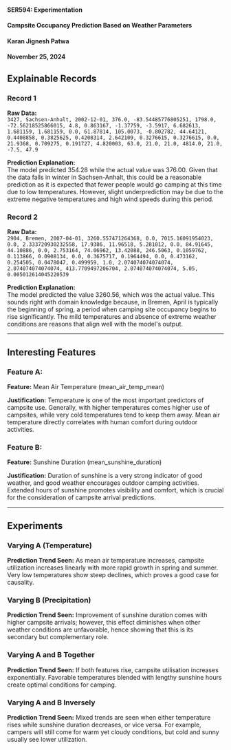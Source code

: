 #### SER594: Experimentation  
#### Campsite Occupancy Prediction Based on Weather Parameters  
#### Karan Jignesh Patwa  
#### November 25, 2024

## Explainable Records  

### Record 1  
**Raw Data:**  
`3427, Sachsen-Anhalt, 2002-12-01, 376.0, -83.54485776805251, 1798.0, -72.56218525866015, 4.8, 0.863167, -1.37759, -3.5917, 6.682613, 1.681159, 1.681159, 0.0, 61.87814, 105.0073, -0.802782, 44.64121, 0.4408858, 0.3825625, 0.4208314, 2.642109, 0.3276615, 0.3276615, 0.0, 21.9368, 0.709275, 0.191727, 4.820003, 63.0, 21.0, 21.0, 4814.0, 21.0, -7.5, 47.9`  

**Prediction Explanation:**  
The model predicted 354.28 while the actual value was 376.00. Given that the data falls in winter in Sachsen-Anhalt, this could be a reasonable prediction as it is expected that fewer people would go camping at this time due to low temperatures. However, slight underprediction may be due to the extreme negative temperatures and high wind speeds during this period. 

### Record 2  
**Raw Data:**  
`2904, Bremen, 2007-04-01, 3260.557471264368, 0.0, 7015.16091954023, 0.0, 2.333720930232558, 17.9386, 11.96518, 5.281012, 0.0, 84.91645, 44.10886, 0.0, 2.753164, 74.06962, 13.42088, 246.5063, 0.1059762, 0.113866, 0.0908134, 0.0, 0.3675717, 0.1964494, 0.0, 0.473162, 0.254505, 0.0478047, 0.499959, 1.0, 2.074074074074074, 2.074074074074074, 413.7709497206704, 2.074074074074074, 5.05, 0.005012614045220539`  

**Prediction Explanation:**  
The model predicted the value 3260.56, which was the actual value. This sounds right with domain knowledge because, in Bremen, April is typically the beginning of spring, a period when camping site occupancy begins to rise significantly. The mild temperatures and absence of extreme weather conditions are reasons that align well with the model's output.

---

## Interesting Features  

### Feature A:  
**Feature:** Mean Air Temperature (mean_air_temp_mean)  

**Justification:** Temperature is one of the most important predictors of campsite use. Generally, with higher temperatures comes higher use of campsites, while very cold temperatures tend to keep them away. Mean air temperature directly correlates with human comfort during outdoor activities. 

### Feature B:  
**Feature:** Sunshine Duration (mean_sunshine_duration)  

**Justification:** Duration of sunshine is a very strong indicator of good weather, and good weather encourages outdoor camping activities. Extended hours of sunshine promotes visibility and comfort, which is crucial for the consideration of campsite arrival predictions. 

---

## Experiments  

### Varying A (Temperature)  
**Prediction Trend Seen:** As mean air temperature increases, campsite utilization increases linearly with more rapid growth in spring and summer. Very low temperatures show steep declines, which proves a good case for causality.  

### Varying B (Precipitation)  
**Prediction Trend Seen:** Improvement of sunshine duration comes with higher campsite arrivals; however, this effect diminishes when other weather conditions are unfavorable, hence showing that this is its secondary but complementary role.  

### Varying A and B Together  
**Prediction Trend Seen:** If both features rise, campsite utilisation increases exponentially. Favorable temperatures blended with lengthy sunshine hours create optimal conditions for camping.

### Varying A and B Inversely  
**Prediction Trend Seen:** Mixed trends are seen when either temperature rises while sunshine duration decreases, or vice versa. For example, campers will still come for warm yet cloudy conditions, but cold and sunny usually see lower utilization.
